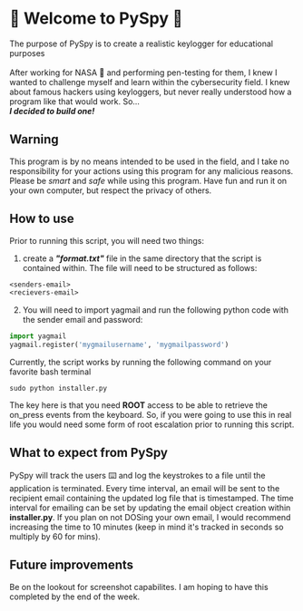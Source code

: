 # :ghost: Welcome to PySpy :ghost:
The purpose of PySpy is to create a realistic keylogger for educational purposes</br></br>
After working for NASA :rocket: and performing pen-testing for them, I knew I wanted to challenge myself and learn within the cybersecurity field. I knew about famous hackers using keyloggers, but never really understood how a program like that would work. So...</br>
***I decided to build one!***

## Warning
This program is by no means intended to be used in the field, and I take no responsibility for your actions using this program for any malicious reasons. Please be *smart* and *safe* while using this program. Have fun and run it on your own computer, but respect the privacy of others.

## How to use
Prior to running this script, you will need two things:
1. create a ***"format.txt"*** file in the same directory that the script is contained within. The file will need to be structured as follows:
``` txt
<senders-email>
<recievers-email>
```
2. You will need to import yagmail and run the following python code with the sender email and password:
```python
import yagmail
yagmail.register('mygmailusername', 'mygmailpassword')
```
Currently, the script works by running the following command on your favorite bash terminal </br>
```shell
sudo python installer.py
```
The key here is that you need **ROOT** access to be able to retrieve the on_press events from the keyboard. So, if you were going to use this in real life you would need some form of root escalation prior to running this script.

## What to expect from PySpy
PySpy will track the users :keyboard: and log the keystrokes to a file until the application is terminated. Every time interval, an email will be sent to the recipient email containing the updated log file that is timestamped. The time interval for emailing can be set by updating the email object creation within **installer.py**. If you plan on not DOSing your own email, I would recommend increasing the time to 10 minutes (keep in mind it's tracked in seconds so multiply by 60 for mins).

## Future improvements
Be on the lookout for screenshot capabilites. I am hoping to have this completed by the end of the week.
